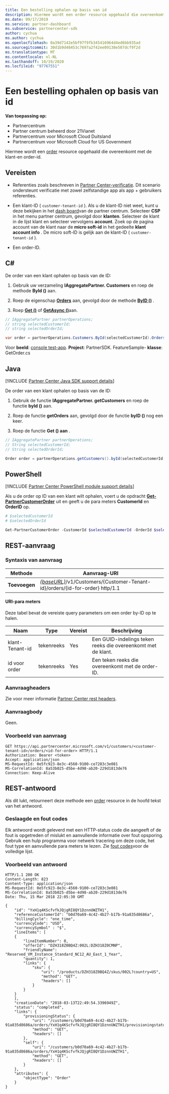 ```yaml
---
title: Een bestelling ophalen op basis van id
description: Hiermee wordt een order resource opgehaald die overeenkomt met de klant-en Order-ID.
ms.date: 09/17/2019
ms.service: partner-dashboard
ms.subservice: partnercenter-sdk
author: cychua
ms.author: cychua
ms.openlocfilehash: 0a39d7142e5bf97f9fb345416964d4ed6bb935ad
ms.sourcegitcommit: 30d1b9d48453c7697a2f42ee09138e507dcf9f2d
ms.translationtype: MT
ms.contentlocale: nl-NL
ms.lasthandoff: 10/19/2020
ms.locfileid: "97767551"
---
```

# <a name="get-an-order-by-id"></a>Een bestelling ophalen op basis van id

**Van toepassing op:**

- Partnercentrum
- Partner centrum beheerd door 21Vianet
- Partnercentrum voor Microsoft Cloud Duitsland
- Partnercentrum voor Microsoft Cloud for US Government

Hiermee wordt een [order](order-resources.md) resource opgehaald die overeenkomt met de klant-en order-id.

## <a name="prerequisites"></a>Vereisten

- Referenties zoals beschreven in [Partner Center-verificatie](partner-center-authentication.md). Dit scenario ondersteunt verificatie met zowel zelfstandige app als app + gebruikers referenties.

- Een klant-ID ( `customer-tenant-id` ). Als u de klant-ID niet weet, kunt u deze bekijken in het [dash board](https://partner.microsoft.com/dashboard)van de partner centrum. Selecteer **CSP** in het menu partner centrum, gevolgd door **klanten**. Selecteer de klant in de lijst klant en selecteer vervolgens **account**. Zoek op de pagina account van de klant naar de **micro soft-id** in het gedeelte **klant account info** . De micro soft-ID is gelijk aan de klant-ID ( `customer-tenant-id` ).

- Een order-ID.

## <a name="c"></a>C\#

De order van een klant ophalen op basis van de ID:

1. Gebruik uw verzameling **IAggregatePartner. Customers** en roep de methode **ById ()** aan.

2. Roep de eigenschap [**Orders**](/dotnet/api/microsoft.store.partnercenter.customers.icustomer.orders) aan, gevolgd door de methode [**ByID ()**](/dotnet/api/microsoft.store.partnercenter.orders.iordercollection.byid) .
3. Roep [**Get ()**](/dotnet/api/microsoft.store.partnercenter.orders.iorder.get) of [**GetAsync ()**](/dotnet/api/microsoft.store.partnercenter.orders.iorder.getasync)aan.

```csharp
// IAggregatePartner partnerOperations;
// string selectedCustomerId;
// string selectedOrderId;

var order = partnerOperations.Customers.ById(selectedCustomerId).Orders.ById(selectedOrderId).Get();
```

Voor **beeld**: [console test-app](console-test-app.md). **Project**: PartnerSDK. FeatureSample- **klasse**: GetOrder.cs

## <a name="java"></a>Java

[!INCLUDE [Partner Center Java SDK support details](../includes/java-sdk-support.md)]

De order van een klant ophalen op basis van de ID:

1. Gebruik de functie **IAggregatePartner. getCustomers** en roep de functie **byId ()** aan.

2. Roep de functie **getOrders** aan, gevolgd door de functie **byID ()** nog een keer.
3. Roep de functie **Get () aan** .

```java
// IAggregatePartner partnerOperations;
// String selectedCustomerId;
// String selectedOrderId;

Order order = partnerOperations.getCustomers().byId(selectedCustomerId).getOrders().byId(selectedOrderId).get();
```

## <a name="powershell"></a>PowerShell

[!INCLUDE [Partner Center PowerShell module support details](../includes/powershell-module-support.md)]

Als u de order op ID van een klant wilt ophalen, voert u de opdracht [**Get-PartnerCustomerOrder**](https://github.com/Microsoft/Partner-Center-PowerShell/blob/master/docs/help/Get-PartnerCustomerOrder.md) uit en geeft u de para meters **CustomerId** en **OrderID** op.

```powershell
# $selectedCustomerId
# $selectedOrderId

Get-PartnerCustomerOrder -CustomerId $selectedCustomerId -OrderId $selectedOrderId
```

## <a name="rest-request"></a>REST-aanvraag

### <a name="request-syntax"></a>Syntaxis van aanvraag

| Methode  | Aanvraag-URI                                                                                                  |
|---------|--------------------------------------------------------------------------------------------------------------|
| **Toevoegen** | [*{baseURL}*](partner-center-rest-urls.md)/v1/Customers/{Customer-Tenant-id}/orders/{id-for-order} http/1.1  |

#### <a name="uri-parameters"></a>URI-para meters

Deze tabel bevat de vereiste query parameters om een order by-ID op te halen.

| Naam                   | Type     | Vereist | Beschrijving                                            |
|------------------------|----------|----------|--------------------------------------------------------|
| klant-Tenant-id     | tekenreeks   | Yes      | Een GUID-indelings teken reeks die overeenkomt met de klant. |
| id voor order           | tekenreeks   | Yes      | Een teken reeks die overeenkomt met de order-ID.                |

### <a name="request-headers"></a>Aanvraagheaders

Zie voor meer informatie [Partner Center rest headers](headers.md).

### <a name="request-body"></a>Aanvraagbody

Geen.

### <a name="request-example"></a>Voorbeeld van aanvraag

```http
GET https://api.partnercenter.microsoft.com/v1/customers/<customer-tenant-id>/orders/<id-for-order> HTTP/1.1
Authorization: Bearer <token>
Accept: application/json
MS-RequestId: 0e5fc923-8e3c-4560-9100-ce7283c3e081
MS-CorrelationId: 8a53b025-d5be-4d98-ab20-229d1813de76
Connection: Keep-Alive
```

## <a name="rest-response"></a>REST-antwoord

Als dit lukt, retourneert deze methode een [order](order-resources.md) resource in de hoofd tekst van het antwoord.

### <a name="response-success-and-error-codes"></a>Geslaagde en fout codes

Elk antwoord wordt geleverd met een HTTP-status code die aangeeft of de fout is opgetreden of mislukt en aanvullende informatie over fout opsporing. Gebruik een hulp programma voor netwerk tracering om deze code, het fout type en aanvullende para meters te lezen. Zie [fout codes](error-codes.md)voor de volledige lijst.

### <a name="response-example"></a>Voorbeeld van antwoord

```http
HTTP/1.1 200 OK
Content-Length: 823
Content-Type: application/json
MS-RequestId: 0e5fc923-8e3c-4560-9100-ce7283c3e081
MS-CorrelationId: 8a53b025-d5be-4d98-ab20-229d1813de76
Date: Thu, 15 Mar 2018 22:05:30 GMT

{
    "id": "YxH1q4KScfvfkJQjgRI8QY1DznnUWZTH1",
    "referenceCustomerId": "b0d70a69-4c42-4b27-b17b-91a835d8686a",
    "billingCycle": "one_time",
    "currencyCode": "USD",
    "currencySymbol" : "$",
    "lineItems": [
    {
        "lineItemNumber": 0,
        "offerId": "DZH318Z0BQ4Z:002L:DZH318Z0CMNP",
        "friendlyName": "Reserved_VM_Instance_Standard_NC12_AU_East_1_Year",
        "quantity": 1,
        "links": {
            "sku": {
                "uri": "/products/DZH318Z0BQ4Z/skus/002L?country=US",
                "method": "GET",
                "headers": []
            }
        }
    }
    ],
    "creationDate": "2018-03-13T22:49:54.3396949Z",
    "status": "completed",
    "links": {
        "provisioningStatus": {
            "uri": "/customers/b0d70a69-4c42-4b27-b17b-91a835d8686a/orders/YxH1q4KScfvfkJQjgRI8QY1DznnUWZTH1/provisioningstatus",
            "method": "GET",
            "headers": []
        },
        "self": {
            "uri": "/customers/b0d70a69-4c42-4b27-b17b-91a835d8686a/orders/YxH1q4KScfvfkJQjgRI8QY1DznnUWZTH1",
            "method": "GET",
            "headers": []
        }
    },
    "attributes": {
        "objectType": "Order"
    }
}
```
